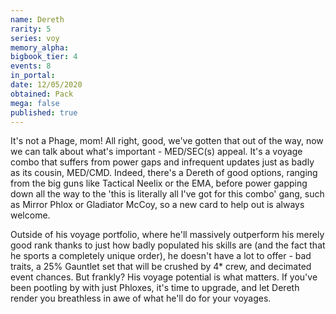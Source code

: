 ```yaml
---
name: Dereth
rarity: 5
series: voy
memory_alpha:
bigbook_tier: 4
events: 8
in_portal:
date: 12/05/2020
obtained: Pack
mega: false
published: true
---
```


It's not a Phage, mom! All right, good, we've gotten that out of the way, now we can talk about what's important - MED/SEC(s) appeal. It's a voyage combo that suffers from power gaps and infrequent updates just as badly as its cousin, MED/CMD. Indeed, there's a Dereth of good options, ranging from the big guns like Tactical Neelix or the EMA, before power gapping down all the way to the 'this is literally all I've got for this combo' gang, such as Mirror Phlox or Gladiator McCoy, so a new card to help out is always welcome.

Outside of his voyage portfolio, where he'll massively outperform his merely good rank thanks to just how badly populated his skills are (and the fact that he sports a completely unique order), he doesn't have a lot to offer - bad traits, a 25% Gauntlet set that will be crushed by 4* crew, and decimated event chances. But frankly? His voyage potential is what matters. If you've been pootling by with just Phloxes, it's time to upgrade, and let Dereth render you breathless in awe of what he'll do for your voyages.
